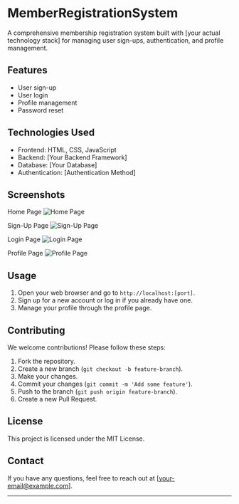 # MemberRegistrationSystem
A comprehensive membership registration system built with [your actual technology stack] for managing user sign-ups, authentication, and profile management.

## Features

- User sign-up
- User login
- Profile management
- Password reset

## Technologies Used

- Frontend: HTML, CSS, JavaScript
- Backend: [Your Backend Framework]
- Database: [Your Database]
- Authentication: [Authentication Method]

## Screenshots

Home Page
<img src="images/home_page.png" alt="Home Page">

Sign-Up Page
<img src="images/sign_up_page.png" alt="Sign-Up Page">

Login Page
<img src="images/login_page.png" alt="Login Page">

Profile Page
<img src="images/profile_page.png" alt="Profile Page">

## Usage

1. Open your web browser and go to `http://localhost:[port]`.
2. Sign up for a new account or log in if you already have one.
3. Manage your profile through the profile page.

## Contributing

We welcome contributions! Please follow these steps:

1. Fork the repository.
2. Create a new branch (`git checkout -b feature-branch`).
3. Make your changes.
4. Commit your changes (`git commit -m 'Add some feature'`).
5. Push to the branch (`git push origin feature-branch`).
6. Create a new Pull Request.

## License

This project is licensed under the MIT License.

## Contact

If you have any questions, feel free to reach out at [your-email@example.com].

---


